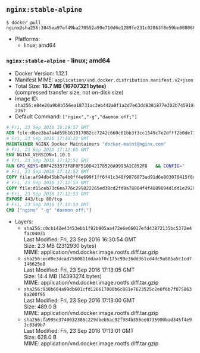 ## `nginx:stable-alpine`

```console
$ docker pull nginx@sha256:3045ea97ef49ba270552a99e710d6e1289fe231c02863f8e59be0080683edfbe
```

-	Platforms:
	-	linux; amd64

### `nginx:stable-alpine` - linux; amd64

-	Docker Version: 1.12.1
-	Manifest MIME: `application/vnd.docker.distribution.manifest.v2+json`
-	Total Size: **16.7 MB (16707321 bytes)**  
	(compressed transfer size, not on-disk size)
-	Image ID: `sha256:e84e20a9b8b556ea18731ac3eb442a0f1a2d7e63dd8381877e302b7459182367`
-	Default Command: `["nginx","-g","daemon off;"]`

```dockerfile
# Fri, 23 Sep 2016 16:29:57 GMT
ADD file:d6ee3ba7a4d59b161917082cc7242c660c61bb3f3cc1549c7e2dfff2b0de7104 in / 
# Fri, 23 Sep 2016 17:10:22 GMT
MAINTAINER NGINX Docker Maintainers "docker-maint@nginx.com"
# Fri, 23 Sep 2016 17:12:05 GMT
ENV NGINX_VERSION=1.10.1
# Fri, 23 Sep 2016 17:12:51 GMT
RUN GPG_KEYS=B0F4253373F8F6F510D42178520A9993A1C052F8 	&& CONFIG="		--prefix=/etc/nginx 		--sbin-path=/usr/sbin/nginx 		--modules-path=/usr/lib/nginx/modules 		--conf-path=/etc/nginx/nginx.conf 		--error-log-path=/var/log/nginx/error.log 		--http-log-path=/var/log/nginx/access.log 		--pid-path=/var/run/nginx.pid 		--lock-path=/var/run/nginx.lock 		--http-client-body-temp-path=/var/cache/nginx/client_temp 		--http-proxy-temp-path=/var/cache/nginx/proxy_temp 		--http-fastcgi-temp-path=/var/cache/nginx/fastcgi_temp 		--http-uwsgi-temp-path=/var/cache/nginx/uwsgi_temp 		--http-scgi-temp-path=/var/cache/nginx/scgi_temp 		--user=nginx 		--group=nginx 		--with-http_ssl_module 		--with-http_realip_module 		--with-http_addition_module 		--with-http_sub_module 		--with-http_dav_module 		--with-http_flv_module 		--with-http_mp4_module 		--with-http_gunzip_module 		--with-http_gzip_static_module 		--with-http_random_index_module 		--with-http_secure_link_module 		--with-http_stub_status_module 		--with-http_auth_request_module 		--with-http_xslt_module=dynamic 		--with-http_image_filter_module=dynamic 		--with-http_geoip_module=dynamic 		--with-http_perl_module=dynamic 		--with-threads 		--with-stream 		--with-stream_ssl_module 		--with-http_slice_module 		--with-mail 		--with-mail_ssl_module 		--with-file-aio 		--with-http_v2_module 		--with-ipv6 	" 	&& addgroup -S nginx 	&& adduser -D -S -h /var/cache/nginx -s /sbin/nologin -G nginx nginx 	&& apk add --no-cache --virtual .build-deps 		gcc 		libc-dev 		make 		openssl-dev 		pcre-dev 		zlib-dev 		linux-headers 		curl 		gnupg 		libxslt-dev 		gd-dev 		geoip-dev 		perl-dev 	&& curl -fSL http://nginx.org/download/nginx-$NGINX_VERSION.tar.gz -o nginx.tar.gz 	&& curl -fSL http://nginx.org/download/nginx-$NGINX_VERSION.tar.gz.asc  -o nginx.tar.gz.asc 	&& export GNUPGHOME="$(mktemp -d)" 	&& gpg --keyserver ha.pool.sks-keyservers.net --recv-keys "$GPG_KEYS" 	&& gpg --batch --verify nginx.tar.gz.asc nginx.tar.gz 	&& rm -r "$GNUPGHOME" nginx.tar.gz.asc 	&& mkdir -p /usr/src 	&& tar -zxC /usr/src -f nginx.tar.gz 	&& rm nginx.tar.gz 	&& cd /usr/src/nginx-$NGINX_VERSION 	&& ./configure $CONFIG --with-debug 	&& make -j$(getconf _NPROCESSORS_ONLN) 	&& mv objs/nginx objs/nginx-debug 	&& mv objs/ngx_http_xslt_filter_module.so objs/ngx_http_xslt_filter_module-debug.so 	&& mv objs/ngx_http_image_filter_module.so objs/ngx_http_image_filter_module-debug.so 	&& mv objs/ngx_http_geoip_module.so objs/ngx_http_geoip_module-debug.so 	&& mv objs/ngx_http_perl_module.so objs/ngx_http_perl_module-debug.so 	&& ./configure $CONFIG 	&& make -j$(getconf _NPROCESSORS_ONLN) 	&& make install 	&& rm -rf /etc/nginx/html/ 	&& mkdir /etc/nginx/conf.d/ 	&& mkdir -p /usr/share/nginx/html/ 	&& install -m644 html/index.html /usr/share/nginx/html/ 	&& install -m644 html/50x.html /usr/share/nginx/html/ 	&& install -m755 objs/nginx-debug /usr/sbin/nginx-debug 	&& install -m755 objs/ngx_http_xslt_filter_module-debug.so /usr/lib/nginx/modules/ngx_http_xslt_filter_module-debug.so 	&& install -m755 objs/ngx_http_image_filter_module-debug.so /usr/lib/nginx/modules/ngx_http_image_filter_module-debug.so 	&& install -m755 objs/ngx_http_geoip_module-debug.so /usr/lib/nginx/modules/ngx_http_geoip_module-debug.so 	&& install -m755 objs/ngx_http_perl_module-debug.so /usr/lib/nginx/modules/ngx_http_perl_module-debug.so 	&& ln -s ../../usr/lib/nginx/modules /etc/nginx/modules 	&& strip /usr/sbin/nginx* 	&& strip /usr/lib/nginx/modules/*.so 	&& rm -rf /usr/src/nginx-$NGINX_VERSION 		&& apk add --no-cache --virtual .gettext gettext 	&& mv /usr/bin/envsubst /tmp/ 		&& runDeps="$( 		scanelf --needed --nobanner /usr/sbin/nginx /usr/lib/nginx/modules/*.so /tmp/envsubst 			| awk '{ gsub(/,/, "\nso:", $2); print "so:" $2 }' 			| sort -u 			| xargs -r apk info --installed 			| sort -u 	)" 	&& apk add --no-cache --virtual .nginx-rundeps $runDeps 	&& apk del .build-deps 	&& apk del .gettext 	&& mv /tmp/envsubst /usr/local/bin/ 		&& ln -sf /dev/stdout /var/log/nginx/access.log 	&& ln -sf /dev/stderr /var/log/nginx/error.log
# Fri, 23 Sep 2016 17:12:52 GMT
COPY file:af94db45bb7e4b8ff4e699f1ff6f41c348f9876073ad91d6e803070415f8d9ce in /etc/nginx/nginx.conf 
# Fri, 23 Sep 2016 17:12:53 GMT
COPY file:d15ceb73c6ea776c299822265ed38cd2fd8a78804f4f4889094d1dd1e292984b in /etc/nginx/conf.d/default.conf 
# Fri, 23 Sep 2016 17:12:53 GMT
EXPOSE 443/tcp 80/tcp
# Fri, 23 Sep 2016 17:12:53 GMT
CMD ["nginx" "-g" "daemon off;"]
```

-	Layers:
	-	`sha256:c0cb142e43453ebb1f82b905aa472e6e66017efd43872135bc5372e4fac04031`  
		Last Modified: Fri, 23 Sep 2016 16:30:54 GMT  
		Size: 2.3 MB (2312930 bytes)  
		MIME: application/vnd.docker.image.rootfs.diff.tar.gzip
	-	`sha256:ecd0e3dcad7560811ddaabf0c175c99e36dd361cd4dc9a885a5c1cd7146625e8`  
		Last Modified: Fri, 23 Sep 2016 17:13:05 GMT  
		Size: 14.4 MB (14393274 bytes)  
		MIME: application/vnd.docker.image.rootfs.diff.tar.gzip
	-	`sha256:930b604a99db601cfd126617000b6c881e7623525c2e0f6b7f8758638a200f95`  
		Last Modified: Fri, 23 Sep 2016 17:13:00 GMT  
		Size: 489.0 B  
		MIME: application/vnd.docker.image.rootfs.diff.tar.gzip
	-	`sha256:fa995e3740032386c229dbeb5ac92f984b356ee8735900bad345f4e93c83d9b7`  
		Last Modified: Fri, 23 Sep 2016 17:13:01 GMT  
		Size: 628.0 B  
		MIME: application/vnd.docker.image.rootfs.diff.tar.gzip
